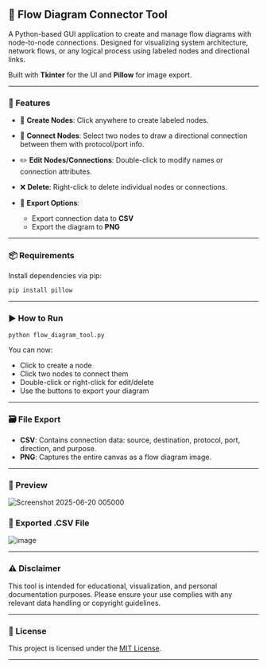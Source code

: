 ## 📘 Flow Diagram Connector Tool

A Python-based GUI application to create and manage flow diagrams with node-to-node connections. Designed for visualizing system architecture, network flows, or any logical process using labeled nodes and directional links.

Built with **Tkinter** for the UI and **Pillow** for image export.

---

### 🚀 Features

* 🧱 **Create Nodes**: Click anywhere to create labeled nodes.
* 🔗 **Connect Nodes**: Select two nodes to draw a directional connection between them with protocol/port info.
* ✏️ **Edit Nodes/Connections**: Double-click to modify names or connection attributes.
* ❌ **Delete**: Right-click to delete individual nodes or connections.
* 💾 **Export Options**:

  * Export connection data to **CSV**
  * Export the diagram to **PNG**

---

### 📦 Requirements

Install dependencies via pip:

```bash
pip install pillow
```

---

### ▶️ How to Run

```bash
python flow_diagram_tool.py
```

You can now:

* Click to create a node
* Click two nodes to connect them
* Double-click or right-click for edit/delete
* Use the buttons to export your diagram

---

### 🗃️ File Export

* **CSV**: Contains connection data: source, destination, protocol, port, direction, and purpose.
* **PNG**: Captures the entire canvas as a flow diagram image.

---

### 📸 Preview


![Screenshot 2025-06-20 005000](https://github.com/user-attachments/assets/4d130d1d-0b6c-428a-9c11-79a990be875e)

### 📸 Exported .CSV File
![image](https://github.com/user-attachments/assets/99d0e85b-b256-4ef5-974e-619152bef17b)

---

### ⚠️ Disclaimer

This tool is intended for educational, visualization, and personal documentation purposes. Please ensure your use complies with any relevant data handling or copyright guidelines.

---

### 📝 License

This project is licensed under the [MIT License](LICENSE).

---
